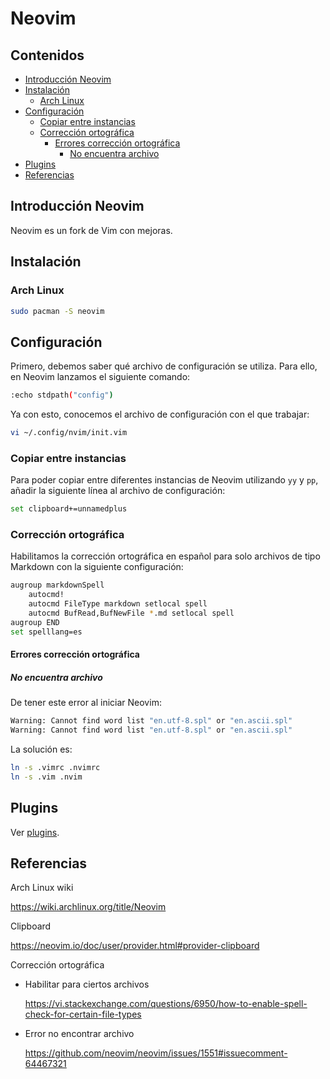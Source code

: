 # Neovim

## Contenidos

- [Introducción Neovim](#introducción-neovim)
- [Instalación](#instalación)
  - [Arch Linux](#arch-linux)
- [Configuración](#configuración)
  - [Copiar entre instancias](#copiar-entre-instancias)
  - [Corrección ortográfica](#corrección-ortográfica)
    - [Errores corrección ortográfica](#errores-corrección-ortográfica)
      - [No encuentra archivo](#no-encuentra-archivo)
- [Plugins](#plugins)
- [Referencias](#referencias)

## Introducción Neovim

Neovim es un fork de Vim con mejoras.

## Instalación

### Arch Linux

```bash
sudo pacman -S neovim
```

## Configuración

Primero, debemos saber qué archivo de configuración se utiliza. Para ello, en Neovim lanzamos el siguiente comando:

```bash
:echo stdpath("config")
```

Ya con esto, conocemos el archivo de configuración con el que trabajar:

```bash
vi ~/.config/nvim/init.vim
```

### Copiar entre instancias

Para poder copiar entre diferentes instancias de Neovim utilizando `yy` y `pp`, añadir la siguiente línea al archivo de configuración:

```bash
set clipboard+=unnamedplus
```

### Corrección ortográfica

Habilitamos la corrección ortográfica en español para solo archivos de tipo Markdown con la siguiente configuración:

```bash
augroup markdownSpell
    autocmd!
    autocmd FileType markdown setlocal spell
    autocmd BufRead,BufNewFile *.md setlocal spell
augroup END
set spelllang=es
```

#### Errores corrección ortográfica

##### No encuentra archivo

De tener este error al iniciar Neovim:

```bash
Warning: Cannot find word list "en.utf-8.spl" or "en.ascii.spl"
Warning: Cannot find word list "en.utf-8.spl" or "en.ascii.spl"
```

La solución es:

```bash
ln -s .vimrc .nvimrc
ln -s .vim .nvim
```

## Plugins

Ver [plugins](plugins.html).

## Referencias

Arch Linux wiki

<https://wiki.archlinux.org/title/Neovim>

Clipboard

<https://neovim.io/doc/user/provider.html#provider-clipboard>

Corrección ortográfica

  - Habilitar para ciertos archivos

    <https://vi.stackexchange.com/questions/6950/how-to-enable-spell-check-for-certain-file-types>

  - Error no encontrar archivo

    <https://github.com/neovim/neovim/issues/1551#issuecomment-64467321>

